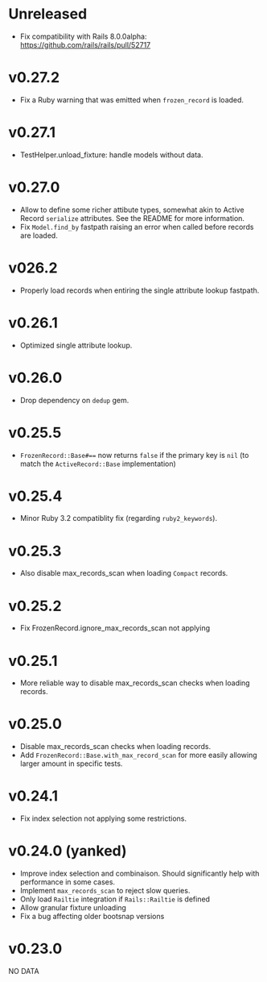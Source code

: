 # Unreleased

- Fix compatibility with Rails 8.0.0alpha: https://github.com/rails/rails/pull/52717

# v0.27.2

- Fix a Ruby warning that was emitted when `frozen_record` is loaded.

# v0.27.1

- TestHelper.unload_fixture: handle models without data.

# v0.27.0

- Allow to define some richer attibute types, somewhat akin to Active Record `serialize` attributes. See the README for more information.
- Fix `Model.find_by` fastpath raising an error when called before records are loaded.

# v026.2

- Properly load records when entiring the single attribute lookup fastpath.

# v0.26.1

- Optimized single attribute lookup.

# v0.26.0

- Drop dependency on `dedup` gem.

# v0.25.5

- `FrozenRecord::Base#==` now returns `false` if the primary key is `nil` (to match the `ActiveRecord::Base` implementation)

# v0.25.4

- Minor Ruby 3.2 compatiblity fix (regarding `ruby2_keywords`).

# v0.25.3

- Also disable max_records_scan when loading `Compact` records.

# v0.25.2

- Fix FrozenRecord.ignore_max_records_scan not applying

# v0.25.1

- More reliable way to disable max_records_scan checks when loading records.

# v0.25.0

- Disable max_records_scan checks when loading records.
- Add `FrozenRecord::Base.with_max_record_scan` for more easily allowing larger amount in specific tests.

# v0.24.1

- Fix index selection not applying some restrictions.

# v0.24.0 (yanked)

- Improve index selection and combinaison. Should significantly help with performance in some cases.
- Implement `max_records_scan` to reject slow queries.
- Only load `Railtie` integration if `Rails::Railtie` is defined
- Allow granular fixture unloading
- Fix a bug affecting older bootsnap versions

# v0.23.0

NO DATA
